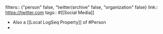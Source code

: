 filters:: {"person" false, "twitter/archive" false, "organization" false}
link:: https://twitter.com
tags:: #[[Social Media]]

- Also a [[Local LogSeq Property]] of #Person
-